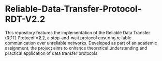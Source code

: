 # Reliable-Data-Transfer-Protocol-RDT-V2.2
This repository features the implementation of the Reliable Data Transfer (RDT) Protocol V2.2, a stop-and-wait protocol ensuring reliable communication over unreliable networks. Developed as part of an academic assignment, the project aims to enhance theoretical understanding and practical application of data transfer protocols.
